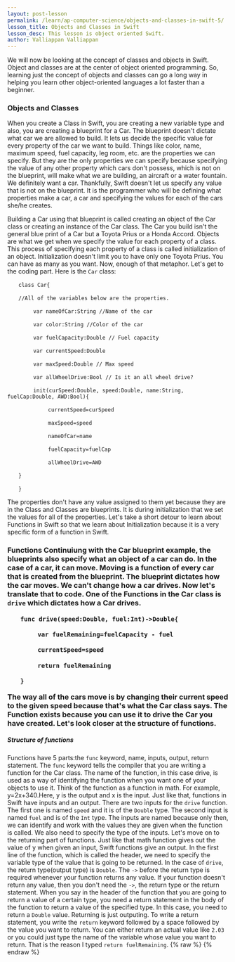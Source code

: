 ```yaml
---
layout: post-lesson
permalink: /learn/ap-computer-science/objects-and-classes-in-swift-5/
lesson_title: Objects and Classes in Swift
lesson_desc: This lesson is object oriented Swift.
author: Valliappan Valliappan
---
```


<script src="/questions.js"></script>
We will now be looking at the concept of classes and objects in Swift. Object and classes are at the center of object oriented programming. So, learning just the concept of objects and classes can go a long way in helping you learn other object-oriented languages a lot faster than a beginner. 
<h3>Objects and Classes</h3>
When you create a Class in Swift, you are creating a new variable type and also, you are creating a blueprint for a Car. The blueprint doesn't dictate what car we are allowed to build. It lets us decide the specific value for every property of the car we want to build. Things like color, name, maximum speed, fuel capacity, leg room, etc. are the properties we can specify. But they are the only properties we can specify because specifying the value of any other property which cars don't possess, which is not on the blueprint, will make what we are building, an aircraft or a water fountain. We definitely want a car. Thankfully, Swift doesn't let us specify any value that is not on the blueprint. It is the programmer who will be defining what properties make a car, a car and specifying the values for each of the cars she/he creates.

Building a Car using that blueprint is called creating an object of the Car class or creating an instance of the Car class. The Car you build isn't the general blue print of a Car but a Toyota Prius or a Honda Accord. Objects are what we get when we specify the value for each property of a class. This process of specifying each property of a class is called initialization of an object. Initialization doesn't limit you to have only one Toyota Prius. You can have as many as you want. Now, enough of that metaphor.
Let's get to the coding part. Here is the <code>Car</code> class:

<pre>   <code>class Car{</code></pre>

<pre>   <code>//All of the variables below are the properties.</code></pre>

<pre>       <code>var nameOfCar:String //Name of the car</code></pre>

<pre>       <code>var color:String //Color of the car</code></pre>

<pre>       <code>var fuelCapacity:Double // Fuel capacity</code></pre>

<pre>       <code>var currentSpeed:Double</code></pre>

<pre>       <code>var maxSpeed:Double // Max speed</code></pre>

<pre>       <code>var allWheelDrive:Bool // Is it an all wheel drive?</code></pre>

<pre>       <code>init(curSpeed:Double, speed:Double, name:String, fuelCap:Double, AWD:Bool){</code></pre>

<pre>           <code>currentSpeed=curSpeed</code></pre>

<pre>           <code>maxSpeed=speed</code></pre>

<pre>           <code>nameOfCar=name</code></pre>

<pre>           <code>fuelCapacity=fuelCap</code></pre>

<pre>           <code>allWheelDrive=AWD</code></pre>

<pre>   <code>}</code></pre>

<pre>   <code>}</code></pre>

The properties don't have any value assigned to them yet because they are in the Class and Classes are blueprints. It is during initialization that we set the values for all of the properties. Let's take a short detour to learn about Functions in Swift so that we learn about Initialization because it is a very specific form of a function in Swift.

<h3>Functions</code>
Continuiung with the Car blueprint example, the blueprints also specify what an object of a car can do. In the case of a car, it can move. Moving is a function of every car that is created from the blueprint. The blueprint dictates how the car moves. We can't change how a car drives. Now let's translate that to code. One of the Functions in the Car class is <code>drive</code> which dictates how a Car drives.

<pre>   <code>func drive(speed:Double, fuel:Int)->Double{</code></pre>

<pre>       <code>var fuelRemaining=fuelCapacity - fuel</code></pre>

<pre>       <code>currentSpeed=speed</code></pre>

<pre>       <code>return fuelRemaining</code></pre>

<pre>   <code>}</code></pre>

The way all of the cars move is by changing their current speed to the given speed because that's what the Car class says. The Function exists because you can use it to drive the Car you have created. Let's look closer at the structure of functions.

<h5>Structure of functions</h5>
Functions have 5 parts:the <code>func</code> keyword, name, inputs, output, return statement.
The <code>func</code> keyword tells the compiler that you are writing a function for the Car class. The name of the function, in this case drive, is used as a way of identifying the function when you want one of your objects to use it. Think of the function as a function in math. For example, y=2x+340.Here, y is the output and x is the input. Just like that, functions in Swift have inputs and an output. There are two inputs for the <code>drive</code> function. The first one is named <code>speed</code> and it is of the <code>Double</code> type. The second input is named <code>fuel</code> and is of the <code>Int</code> type. The inputs are named because only then, we can identify and work with the values they are given when the function is called. We also need to specify the type of the inputs. Let's move on to the returning part of functions.
Just like that math function gives out the value of y when given an input, Swift functions give an output. In the first line of the function, which is called the header, we need to specify the variable type of the value that is going to be returned. In the case of <code>drive</code>, the return type(output type) is <code>Double</code>. The <code>-></code> before the return type is required whenever your function returns any value. If your function doesn't return any value, then you don't need the <code>-></code>, the return type or the return statement. When you say in the header of the function that you are going to return a value of a certain type, you need a return statement in the body of the function to return a value of the specified type. In this case, you need to return a <code>Double</code> value.
Returning is just outputing. To write a return statement, you write the <code>return</code> keyword followed by a space followed by the value you want to return. You can either return an actual value like <code>2.03</code> or you could just type the name of the variable whose value you want to return. That is the reason I typed <code>return fuelRemaining</code>.
{% raw %}
{% endraw %}
